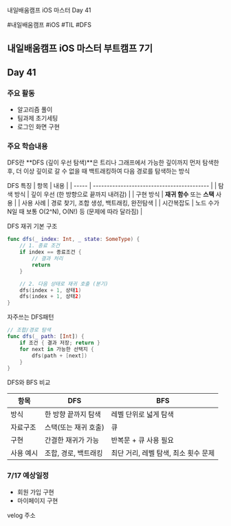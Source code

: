 내일배움캠프 iOS 마스터 Day 41

#내일배움캠프 #iOS #TIL #DFS

## 내일배움캠프 iOS 마스터 부트캠프 7기

## Day 41

### 주요 활동
- 알고리즘 풀이
- 팀과제 초기세팅
- 로그인 화면 구현

### 주요 학습내용

DFS란
**DFS (깊이 우선 탐색)**은 트리나 그래프에서 가능한 깊이까지 먼저 탐색한 후, 더 이상 깊이로 갈 수 없을 때 백트래킹하여 다음 경로를 탐색하는 방식

DFS 특징
| 항목    | 내용                                         |
| ----- | ------------------------------------------ |
| 탐색 방식 | 깊이 우선 (한 방향으로 끝까지 내려감)                     |
| 구현 방식 | **재귀 함수** 또는 **스택** 사용                     |
| 사용 사례 | 경로 찾기, 조합 생성, 백트래킹, 완전탐색                   |
| 시간복잡도 | 노드 수가 N일 때 보통 O(2^N), O(N!) 등 (문제에 따라 달라짐) |

DFS 재귀 기본 구조
```swift
func dfs(_ index: Int, _ state: SomeType) {
    // 1. 종료 조건
    if index == 종료조건 {
        // 결과 처리
        return
    }

    // 2. 다음 상태로 재귀 호출 (분기)
    dfs(index + 1, 상태1)
    dfs(index + 1, 상태2)
}
```


자주쓰는 DFS패턴
```swift
// 조합/경로 탐색
func dfs(_ path: [Int]) {
    if 조건 { 결과 저장; return }
    for next in 가능한 선택지 {
        dfs(path + [next])
    }
}
```

DFS와 BFS 비교

| 항목    | DFS          | BFS                    |
| ----- | ------------ | ---------------------- |
| 방식    | 한 방향 끝까지 탐색  | 레벨 단위로 넓게 탐색           |
| 자료구조  | 스택(또는 재귀 호출) | 큐                      |
| 구현    | 간결한 재귀가 가능   | 반복문 + 큐 사용 필요          |
| 사용 예시 | 조합, 경로, 백트래킹 | 최단 거리, 레벨 탐색, 최소 횟수 문제 |



### 7/17 예상일정
- 회원 가입 구현
- 마이페이지 구현

velog 주소    

